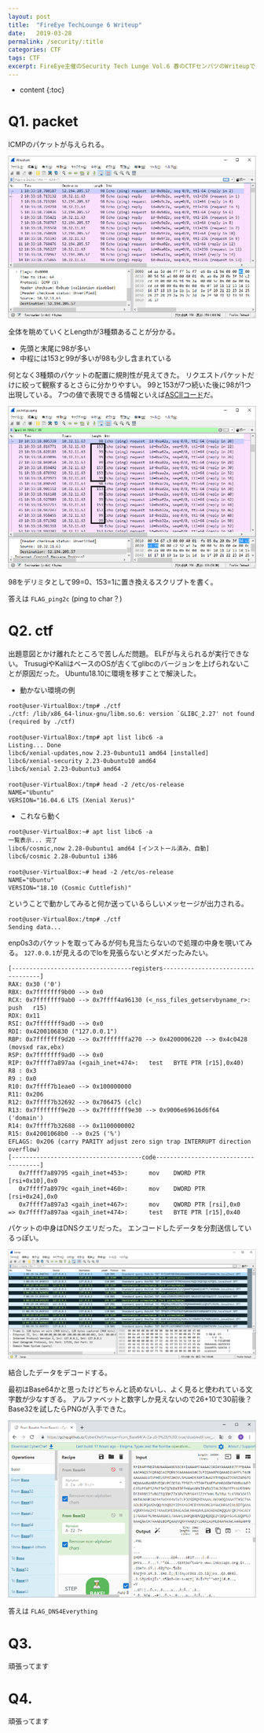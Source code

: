 ```yaml
---
layout: post
title:  "FireEye TechLounge 6 Writeup"
date:   2019-03-28
permalink: /security/:title
categories: CTF
tags: CTF
excerpt: FireEye主催のSecurity Tech Lunge Vol.6 春のCTFセンバツのWriteupです。
---
```


* content
{:toc}

# Q1. packet

ICMPのパケットが与えられる。

![](/images/FE6/1_1.png)

全体を眺めていくとLengthが3種類あることが分かる。
- 先頭と末尾に98が多い
- 中程には153と99が多いが98も少し含まれている

何となく3種類のパケットの配置に規則性が見えてきた。
リクエストパケットだけに絞って観察するとさらに分かりやすい。
99と153が7つ続いた後に98が1つ出現している。
7つの値で表現できる情報といえば[ASCIIコード](https://ja.wikipedia.org/wiki/ASCII)だ。

![](/images/FE6/1_2.png)

98をデリミタとして99=0、153=1に置き換えるスクリプトを書く。

<script src="https://gist.github.com/ox0xo/627fa247b11deea0bf083e5068615dc2.js"></script>

答えは `FLAG_ping2c`
(ping to char？)

# Q2. ctf

出題意図とかけ離れたところで苦しんだ問題。
ELFが与えられるが実行できない。
TrusugiやKaliはベースのOSが古くてglibcのバージョンを上げられないことが原因だった。
Ubuntu18.10に環境を移すことで解決した。

- 動かない環境の例

```
root@user-VirtualBox:/tmp# ./ctf
./ctf: /lib/x86_64-linux-gnu/libm.so.6: version `GLIBC_2.27' not found (required by ./ctf)

root@user-VirtualBox:/tmp# apt list libc6 -a
Listing... Done
libc6/xenial-updates,now 2.23-0ubuntu11 amd64 [installed]
libc6/xenial-security 2.23-0ubuntu10 amd64
libc6/xenial 2.23-0ubuntu3 amd64

root@user-VirtualBox:/tmp# head -2 /etc/os-release
NAME="Ubuntu"
VERSION="16.04.6 LTS (Xenial Xerus)"
```

- これなら動く

```
root@user-VirtualBox:~# apt list libc6 -a
一覧表示... 完了
libc6/cosmic,now 2.28-0ubuntu1 amd64 [インストール済み、自動]
libc6/cosmic 2.28-0ubuntu1 i386

root@user-VirtualBox:~# head -2 /etc/os-release
NAME="Ubuntu"
VERSION="18.10 (Cosmic Cuttlefish)"
```

ということで動かしてみると何か送っているらしいメッセージが出力される。

```
root@user-VirtualBox:/tmp# ./ctf
Sending data...
```

enp0s3のパケットを取ってみるが何も見当たらないので処理の中身を覗いてみる。
`127.0.0.1`が見えるのでloを見張らないとダメだったみたい。

```
[----------------------------------registers-----------------------------------]
RAX: 0x30 ('0')
RBX: 0x7fffffff9b00 --> 0x0
RCX: 0x7fffffff9ab0 --> 0x7ffff4a96130 (<_nss_files_getservbyname_r>:   push   r15)
RDX: 0x11
RSI: 0x7fffffff9ad0 --> 0x0
RDI: 0x4200106830 ("127.0.0.1")
RBP: 0x7fffffff9d20 --> 0x7fffffffa270 --> 0x4200006220 --> 0x4c0428 (movsxd rax,ebx)
RSP: 0x7fffffff9ad0 --> 0x0
RIP: 0x7ffff7a897aa (<gaih_inet+474>:   test   BYTE PTR [r15],0x40)
R8 : 0x3
R9 : 0x0
R10: 0x7ffff7b1eae0 --> 0x100000000
R11: 0x206
R12: 0x7ffff7b32692 --> 0x706475 (clc)
R13: 0x7fffffff9e20 --> 0x7fffffff9e30 --> 0x9006e69616d6f64 ('domain')
R14: 0x7ffff7b32688 --> 0x1100000002
R15: 0x42001068b0 --> 0x25 ('%')
EFLAGS: 0x206 (carry PARITY adjust zero sign trap INTERRUPT direction overflow)
[-------------------------------------code-------------------------------------]
   0x7ffff7a89795 <gaih_inet+453>:      mov    DWORD PTR [rsi+0x10],0x0
   0x7ffff7a8979c <gaih_inet+460>:      mov    DWORD PTR [rsi+0x24],0x0
   0x7ffff7a897a3 <gaih_inet+467>:      mov    QWORD PTR [rsi],0x0
=> 0x7ffff7a897aa <gaih_inet+474>:      test   BYTE PTR [r15],0x40
```

パケットの中身はDNSクエリだった。
エンコードしたデータを分割送信しているっぽい。

![](/images/FE6/2_1.png)

結合したデータをデコードする。

<script src="https://gist.github.com/ox0xo/5802b110212a994e3e75ed9be5ad38fc.js"></script>

最初はBase64かと思ったけどちゃんと読めないし、よく見ると使われている文字数が少なすぎる。
アルファベットと数字しか見えないので26+10で30前後？
Base32を試したらPNGが入手できた。

![](/images/FE6/2_2.png)

答えは `FLAG_DNS4Everything`


# Q3.
頑張ってます

# Q4.
頑張ってます

